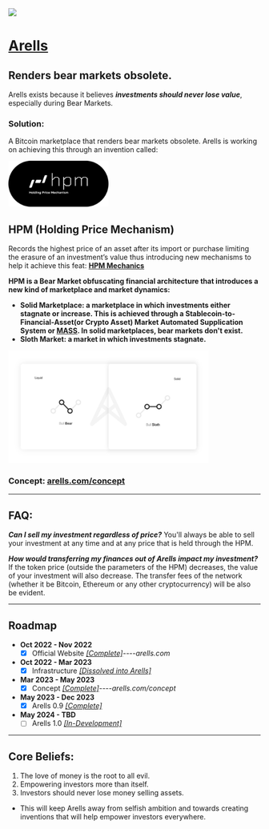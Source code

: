 <img src="https://github.com/Ecare-Exchange/Arells/blob/main/Art/General/Arells-Icon-Ebony.png" width="70px"> 


# [Arells](https://arells.com)
## Renders bear markets obsolete.

Arells exists because it believes ***investments should never lose value***, especially during Bear Markets.

### Solution:
A Bitcoin marketplace that renders bear markets obsolete. Arells is working on achieving this through an invention called:

<img src="https://github.com/Art-Sells/Arells/blob/test/Art/General/HPMLogoDisplay.png" width="200px"> 

## HPM (Holding Price Mechanism)
Records the highest price of an asset after its import or purchase limiting the erasure of an investment’s value thus introducing new mechanisms to help it achieve this feat: **[HPM Mechanics](https://github.com/Art-Sells/HPM/blob/main/Mechanics.md)**

**HPM is a Bear Market obfuscating financial architecture that introduces a new kind of marketplace and market dynamics:**

- **Solid Marketplace: a marketplace in which investments either stagnate or increase. This is achieved through a Stablecoin-to-Financial-Asset(or Crypto Asset) Market Automated Supplication System or [MASS](https://github.com/Art-Sells/HPM/tree/main/HPMCodeBase/MASS). In solid marketplaces, bear markets don't exist.**
- **Sloth Market: a market in which investments stagnate.**

<img src="https://github.com/Art-Sells/Arells/blob/test/Art/Marketing/BeforeandAfterArellss.png" width="400px"> 

### Concept: [arells.com/concept](https://arells.com/concept)
_______________________________________________________________________

## FAQ:

***Can I sell my investment regardless of price?***
You'll always be able to sell your investment at any time and at any price that is held through the HPM.

***How would transferring my finances out of Arells impact my investment?***
If the token price (outside the parameters of the HPM) decreases, the value of your investment will also decrease. The transfer fees of the network (whether it be Bitcoin, Ethereum or any other cryptocurrency) will be also be evident.

_______________________________________________________________________

## Roadmap

- **Oct 2022 - Nov 2022**
  - [X] Official Website *[[Complete]](https://arells.com)*----*arells.com* 

- **Oct 2022 - Mar 2023**
   - [X] Infrastructure *[[Dissolved into Arells]](https://github.com/Ecare-Exchange/infrastructure)*

- **Mar 2023 - May 2023**
  - [X] Concept *[[Complete]](https://arells.com/concept)*----*arells.com/concept*
 
- **May 2023 - Dec 2023**
  - [X] Arells 0.9 *[[Complete]](https://arells.com)*

- **May 2024 - TBD**
  - [ ] Arells 1.0 *[[In-Development]](https://github.com/Art-Sells/Arells/commits/test)*

_______________________________________________________________________

## Core Beliefs:

1. The love of money is the root to all evil.
2. Empowering investors more than itself.
3. Investors should never lose money selling assets.

- This will keep Arells away from selfish ambition and towards creating inventions that will help empower investors everywhere.
